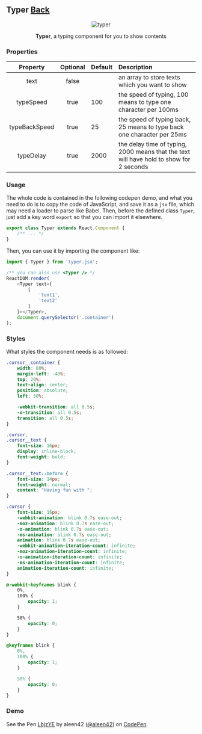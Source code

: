 ## Typer [Back](./../react.md)

<p align="center">
    <img src="./preview.png" alt="typer" title="typer" />
</p>

<p align="center">
<strong>Typer</strong>, a typing component for you to show contents
</p>

### Properties

Property|Optional|Default|Description
:------:|:-----:|:----------|:------
text|false||an array to store texts which you want to show
typeSpeed|true|100|the speed of typing, 100 means to type one character per 100ms
typeBackSpeed|true|25|the speed of typing back, 25 means to type back one character per 25ms
typeDelay|true|2000|the delay time of typing, 2000 means that the text will have hold to show for 2 seconds

### Usage

The whole code is contained in the following codepen demo, and what you need to do is to copy the code of JavaScript, and save it as a `jsx` file, which may need a loader to parse like Babel. Then, before the defined class `Typer`, just add a key word `export` so that you can import it elsewhere.

```js
export class Typer extends React.Component {
    /** ... */
}
```

Then, you can use it by importing the component like:

```js
import { Typer } from 'typer.jsx';

/** you can also use <Typer /> */
ReactDOM.render(
    <Typer text={
        [
            'text1',
            'text2'
        ]
    }></Typer>,
    document.querySelector('.container')
);
```

### Styles

What styles the component needs is as followed:

```css
.cursor__container {
	width: 80%;
	margin-left: -40%;
	top: 20%;
	text-align: center;
	position: absolute;
	left: 50%;

	-webkit-transition: all 0.5s;
	-o-transition: all 0.5s;
	transition: all 0.5s;
}

.cursor,
.cursor__text {
	font-size: 16px;
	display: inline-block;
	font-weight: bold;
}

.cursor__text::before {
	font-size: 14px;
	font-weight: normal;
	content: "Having fun with ";
}

.cursor {
	font-size: 16px;
	-webkit-animation: blink 0.7s ease-out;
	-moz-animation: blink 0.7s ease-out;
	-o-animation: blink 0.7s ease-out;
	-ms-animation: blink 0.7s ease-out;
	animation: blink 0.7s ease-out;
	-webkit-animation-iteration-count: infinite;
	-moz-animation-iteration-count: infinite;
	-o-animation-iteration-count: infinite;
	-ms-animation-iteration-count: infinite;
	animation-iteration-count: infinite;
}

@-webkit-keyframes blink {
	0%,
	100% {
		opacity: 1;
	}

	50% {
		opacity: 0;
	}
}

@keyframes blink {
	0%,
	100% {
		opacity: 1;
	}

	50% {
		opacity: 0;
	}
}
```

### Demo

<p>
<p data-height="252" data-theme-id="21735" data-slug-hash="LbjzYE" data-default-tab="result" data-user="aleen42" data-embed-version="2" data-pen-title="LbjzYE" class="codepen">See the Pen <a href="http://codepen.io/aleen42/pen/LbjzYE/">LbjzYE</a> by aleen42 (<a href="http://codepen.io/aleen42">@aleen42</a>) on <a href="http://codepen.io">CodePen</a>.</p>
<script async src="https://production-assets.codepen.io/assets/embed/ei.js"></script>
</p>
